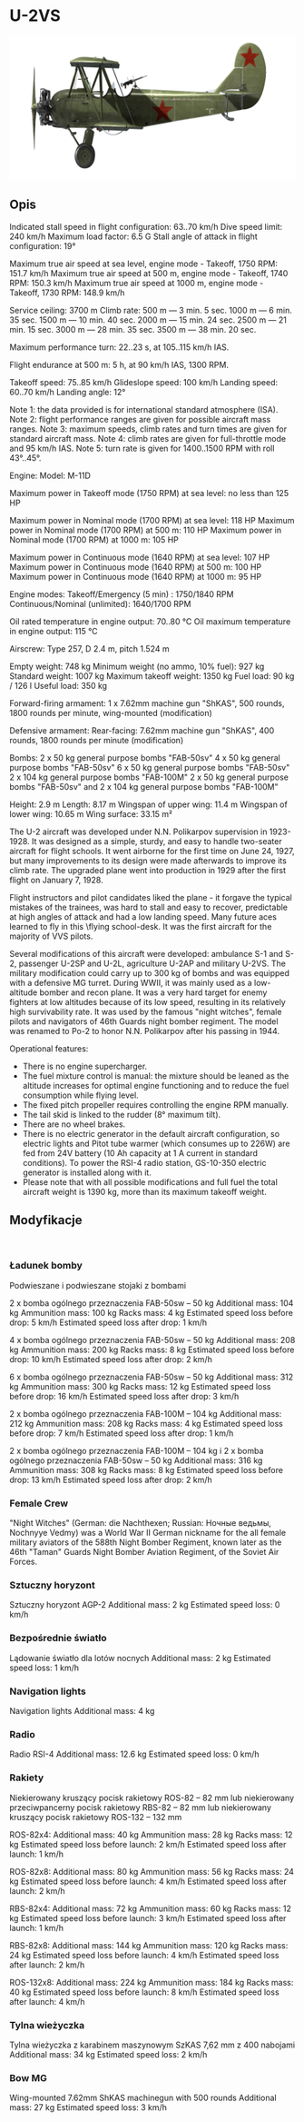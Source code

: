 ﻿# U-2VS

![u2vs](../images/u2vs.png)

## Opis


Indicated stall speed in flight configuration: 63..70 km/h
Dive speed limit: 240 km/h
Maximum load factor: 6.5 G
Stall angle of attack in flight configuration: 19°

Maximum true air speed at sea level, engine mode - Takeoff, 1750 RPM: 151.7 km/h
Maximum true air speed at 500 m, engine mode - Takeoff, 1740 RPM: 150.3 km/h
Maximum true air speed at 1000 m, engine mode - Takeoff, 1730 RPM: 148.9 km/h

Service ceiling: 3700 m
Climb rate:
500 m —  3 min. 5 sec.
1000 m — 6 min. 35 sec.
1500 m — 10 min. 40 sec.
2000 m — 15 min. 24 sec.
2500 m — 21 min. 15 sec.
3000 m — 28 min. 35 sec.
3500 m — 38 min. 20 sec.

Maximum performance turn: 22..23 s, at 105..115 km/h IAS.

Flight endurance at 500 m: 5 h, at 90 km/h IAS, 1300 RPM.

Takeoff speed: 75..85 km/h
Glideslope speed: 100 km/h
Landing speed: 60..70 km/h
Landing angle: 12°

Note 1: the data provided is for international standard atmosphere (ISA).
Note 2: flight performance ranges are given for possible aircraft mass ranges.
Note 3: maximum speeds, climb rates and turn times are given for standard aircraft mass.
Note 4: climb rates are given for full-throttle mode and 95 km/h IAS.
Note 5: turn rate is given for 1400..1500 RPM with roll 43°..45°.

Engine:
Model: M-11D

Maximum power in Takeoff mode (1750 RPM) at sea level: no less than 125 HP

Maximum power in Nominal mode (1700 RPM) at sea level: 118 HP
Maximum power in Nominal mode (1700 RPM) at 500 m: 110 HP
Maximum power in Nominal mode (1700 RPM) at 1000 m: 105 HP

Maximum power in Continuous mode (1640 RPM) at sea level: 107 HP
Maximum power in Continuous mode (1640 RPM) at 500 m: 100 HP
Maximum power in Continuous mode (1640 RPM) at 1000 m: 95 HP

Engine modes:
Takeoff/Emergency (5 min) : 1750/1840 RPM
Continuous/Nominal (unlimited): 1640/1700 RPM

Oil rated temperature in engine output: 70..80 °C
Oil maximum temperature in engine output: 115 °C

Airscrew:
Type 257, D 2.4 m, pitch 1.524 m

Empty weight: 748 kg
Minimum weight (no ammo, 10% fuel): 927 kg
Standard weight: 1007 kg
Maximum takeoff weight: 1350 kg
Fuel load: 90 kg / 126 l
Useful load: 350 kg

Forward-firing armament:
1 x 7.62mm machine gun "ShKAS", 500 rounds, 1800 rounds per minute, wing-mounted (modification)

Defensive armament:
Rear-facing: 7.62mm machine gun "ShKAS", 400 rounds, 1800 rounds per minute (modification)

Bombs:
2 x 50 kg general purpose bombs "FAB-50sv"
4 x 50 kg general purpose bombs "FAB-50sv"
6 x 50 kg general purpose bombs "FAB-50sv"
2 x 104 kg general purpose bombs "FAB-100M"
2 x 50 kg general purpose bombs "FAB-50sv" and 2 x 104 kg general purpose bombs "FAB-100M"

Height: 2.9 m
Length: 8.17 m
Wingspan of upper wing: 11.4 m
Wingspan of lower wing: 10.65 m
Wing surface: 33.15 m²

The U-2 aircraft was developed under N.N. Polikarpov supervision in 1923-1928. It was designed as a simple, sturdy, and easy to handle two-seater aircraft for flight schools. It went airborne for the first time on June 24, 1927, but many improvements to its design were made afterwards to improve its climb rate. The upgraded plane went into production in 1929 after the first flight on January 7, 1928.

Flight instructors and pilot candidates liked the plane - it forgave the typical mistakes of the trainees, was hard to stall and easy to recover, predictable at high angles of attack and had a low landing speed. Many future aces learned to fly in this \flying school-desk\. It was the first aircraft for the majority of VVS pilots.

Several modifications of this aircraft were developed: ambulance S-1 and S-2, passenger U-2SP and U-2L, agriculture U-2AP and military U-2VS. The military modification could carry up to 300 kg of bombs and was equipped with a defensive MG turret. During WWII, it was mainly used as a low-altitude bomber and recon plane. It was a very hard target for enemy fighters at low altitudes because of its low speed, resulting in its relatively high survivability rate. It was used by the famous "night witches", female pilots and navigators of 46th Guards night bomber regiment. The model was renamed to Po-2 to honor N.N. Polikarpov after his passing in 1944.

Operational features:
- There is no engine supercharger.
- The fuel mixture control is manual: the mixture should be leaned as the altitude increases for optimal engine functioning and to reduce the fuel consumption while flying level.
- The fixed pitch propeller requires controlling the engine RPM manually.
- The tail skid is linked to the rudder (8° maximum tilt).
- There are no wheel brakes.
- There is no electric generator in the default aircraft configuration, so electric lights and Pitot tube warmer (which consumes up to 226W) are fed from 24V battery (10 Ah capacity at 1 A current in standard conditions). To power the RSI-4 radio station, GS-10-350 electric generator is installed along with it.
- Please note that with all possible modifications and full fuel the total aircraft weight is 1390 kg, more than its maximum takeoff weight.

## Modyfikacje
﻿

### Ładunek bomby

Podwieszane i podwieszane stojaki z bombami

2 x bomba ogólnego przeznaczenia FAB-50sw – 50 kg
Additional mass: 104 kg
Ammunition mass: 100 kg
Racks mass: 4 kg
Estimated speed loss before drop: 5 km/h
Estimated speed loss after drop: 1 km/h

4 x bomba ogólnego przeznaczenia FAB-50sw – 50 kg
Additional mass: 208 kg
Ammunition mass: 200 kg
Racks mass: 8 kg
Estimated speed loss before drop: 10 km/h
Estimated speed loss after drop: 2 km/h

6 x bomba ogólnego przeznaczenia FAB-50sw – 50 kg
Additional mass: 312 kg
Ammunition mass: 300 kg
Racks mass: 12 kg
Estimated speed loss before drop: 16 km/h
Estimated speed loss after drop: 3 km/h

2 x bomba ogólnego przeznaczenia FAB-100M – 104 kg
Additional mass: 212 kg
Ammunition mass: 208 kg
Racks mass: 4 kg
Estimated speed loss before drop: 7 km/h
Estimated speed loss after drop: 1 km/h

2 x bomba ogólnego przeznaczenia FAB-100M – 104 kg i 2 x bomba ogólnego przeznaczenia FAB-50sw – 50 kg
Additional mass: 316 kg
Ammunition mass: 308 kg
Racks mass: 8 kg
Estimated speed loss before drop: 13 km/h
Estimated speed loss after drop: 2 km/h﻿

### Female Crew

"Night Witches" (German: die Nachthexen; Russian: Ночные ведьмы, Nochnyye Vedmy) was a World War II German nickname for the all female military aviators of the 588th Night Bomber Regiment, known later as the 46th "Taman" Guards Night Bomber Aviation Regiment, of the Soviet Air Forces.

### Sztuczny horyzont

Sztuczny horyzont AGP-2
Additional mass: 2 kg
Estimated speed loss: 0 km/h﻿

### Bezpośrednie światło

Lądowanie światło dla lotów nocnych
Additional mass: 2 kg
Estimated speed loss: 1 km/h﻿

### Navigation lights

Navigation lights
Additional mass: 4 kg﻿

### Radio

Radio RSI-4
Additional mass: 12.6 kg
Estimated speed loss: 0 km/h﻿

### Rakiety

Niekierowany kruszący pocisk rakietowy ROS-82 – 82 mm lub niekierowany przeciwpancerny pocisk rakietowy RBS-82 – 82 mm lub niekierowany kruszący pocisk rakietowy ROS-132 – 132 mm

ROS-82x4:
Additional mass: 40 kg
Ammunition mass: 28 kg
Racks mass: 12 kg
Estimated speed loss before launch: 2 km/h
Estimated speed loss after launch: 1 km/h

ROS-82x8:
Additional mass: 80 kg
Ammunition mass: 56 kg
Racks mass: 24 kg
Estimated speed loss before launch: 4 km/h
Estimated speed loss after launch: 2 km/h

RBS-82x4:
Additional mass: 72 kg
Ammunition mass: 60 kg
Racks mass: 12 kg
Estimated speed loss before launch: 3 km/h
Estimated speed loss after launch: 1 km/h

RBS-82x8:
Additional mass: 144 kg
Ammunition mass: 120 kg
Racks mass: 24 kg
Estimated speed loss before launch: 4 km/h
Estimated speed loss after launch: 2 km/h

ROS-132x8:
Additional mass: 224 kg
Ammunition mass: 184 kg
Racks mass: 40 kg
Estimated speed loss before launch: 8 km/h
Estimated speed loss after launch: 4 km/h﻿

### Tylna wieżyczka

Tylna wieżyczka z karabinem maszynowym SzKAS 7,62 mm z 400 nabojami
Additional mass: 34 kg
Estimated speed loss: 2 km/h

### Bow MG

Wing-mounted 7.62mm ShKAS machinegun with 500 rounds
Additional mass: 27 kg
Estimated speed loss: 3 km/h